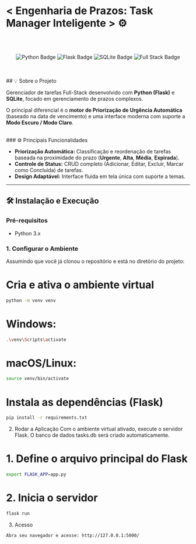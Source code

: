 # < Engenharia de Prazos: Task Manager Inteligente > ⚙️
<br/>

<br/>
<p align="center">
  <img src="https://img.shields.io/badge/Python-3776AB?style=for-the-badge&logo=python&logoColor=white" alt="Python Badge"/>
  <img src="https://img.shields.io/badge/Flask-000000?style=for-the-badge&logo=flask&logoColor=white" alt="Flask Badge"/>
  <img src="https://img.shields.io/badge/SQLite-07405E?style=for-the-badge&logo=sqlite&logoColor=white" alt="SQLite Badge"/>
  <img src="https://img.shields.io/badge/Full_Stack-FFC72C?style=for-the-badge" alt="Full Stack Badge"/>
</p>
<br/>

<br/>
## 💡 Sobre o Projeto

Gerenciador de tarefas Full-Stack desenvolvido com **Python (Flask)** e **SQLite**, focado em gerenciamento de prazos complexos.

O principal diferencial é o **motor de Priorização de Urgência Automática** (baseado na data de vencimento) e uma interface moderna com suporte a **Modo Escuro / Modo Claro**.
<br/>

<br/>
### ⚙️ Principais Funcionalidades

* **Priorização Automática:** Classificação e reordenação de tarefas baseada na proximidade do prazo (**Urgente**, **Alta**, **Média**, **Expirada**).
* **Controle de Status:** CRUD completo (Adicionar, Editar, Excluir, Marcar como Concluída) de tarefas.
* **Design Adaptável:** Interface fluida em tela única com suporte a temas.

---

## 🛠️ Instalação e Execução

### Pré-requisitos

* Python 3.x

### 1. Configurar o Ambiente

Assumindo que você já clonou o repositório e está no diretório do projeto:

# Cria e ativa o ambiente virtual
```bash
python -m venv venv
```
# Windows:
```bash
.\venv\Scripts\activate
```
# macOS/Linux:
```bash
source venv/bin/activate
```

# Instala as dependências (Flask)
```bash
pip install -r requirements.txt
```

2. Rodar a Aplicação
Com o ambiente virtual ativado, execute o servidor Flask. O banco de dados tasks.db será criado automaticamente.

# 1. Define o arquivo principal do Flask
```bash
export FLASK_APP=app.py 
```

# 2. Inicia o servidor
```bash
flask run
```
3. Acesso
```bash
Abra seu navegador e acesse: http://127.0.0.1:5000/
